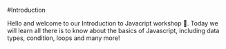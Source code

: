 #Introduction

Hello and welcome to our Introduction to Javacript workshop 👋.
Today we will learn all there is to know about the basics of Javascript, including data types, condition, loops and many more!
